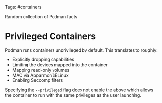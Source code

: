 Tags: #containers 

Random collection of Podman facts

# Privileged Containers
Podman runs containers unprivileged by default.  This translates to roughly:
- Explicitly dropping capabilities
- Limiting the devices mapped into the container
- Mapping read-only volumes
- MAC via Apparmor/SELinux
- Enabling Seccomp filters

Specifying the `--privileged` flag does not enable the above which allows the container to run with the same privileges as the user launching.